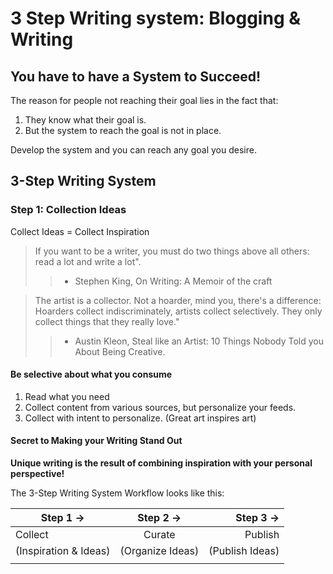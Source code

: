 # 3 Step Writing system: Blogging & Writing 

## You have to have a System to Succeed!

The reason for people not reaching their goal lies in the fact that:

1. They know what their goal is.
2. But the system to reach the goal is not in place.

Develop the system and you can reach any goal you desire.

## 3-Step Writing System

### Step 1: Collection Ideas

Collect Ideas = Collect Inspiration

> If you want to be a writer, you must do two things above all others: read a lot and write a lot".
>> - Stephen King, On Writing: A Memoir of the craft

> The artist is a collector. Not a hoarder, mind you, there's a difference: Hoarders collect indiscriminately, artists collect selectively. They only collect things that they really love."
>> - Austin Kleon, Steal like an Artist: 10 Things Nobody Told you About Being Creative.

#### Be selective about what you consume 

1. Read what you need
2. Collect content from various sources, but personalize your feeds.
3. Collect with intent to personalize. (Great art inspires art)

#### Secret to Making your Writing Stand Out

__Unique writing is the result of combining inspiration with your personal perspective!__

The 3-Step Writing System Workflow looks like this:

| Step 1 -> | Step 2 -> | Step 3 -> |
|----------|:-------------:|----:|
| Collect  | Curate        | Publish |
| (Inspiration & Ideas) | (Organize Ideas) | (Publish Ideas) |
| | | |
